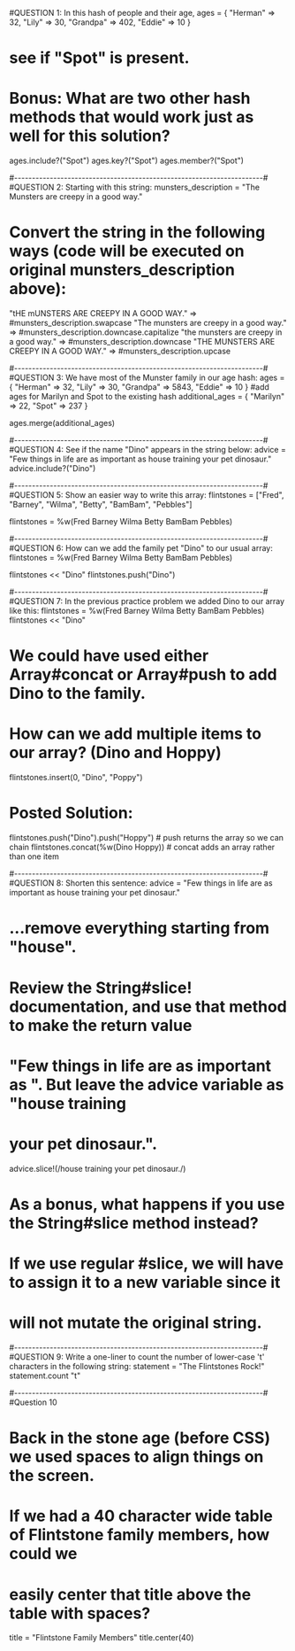 #QUESTION 1: In this hash of people and their age,
ages = { "Herman" => 32, "Lily" => 30, "Grandpa" => 402, "Eddie" => 10 }
# see if "Spot" is present.
# Bonus: What are two other hash methods that would work just as well for this solution?
ages.include?("Spot")
ages.key?("Spot")
ages.member?("Spot")

#----------------------------------------------------------------------#
#QUESTION 2: Starting with this string:
munsters_description = "The Munsters are creepy in a good way."
# Convert the string in the following ways (code will be executed on original munsters_description above):
"tHE mUNSTERS ARE CREEPY IN A GOOD WAY." => #munsters_description.swapcase
"The munsters are creepy in a good way." => #munsters_description.downcase.capitalize
"the munsters are creepy in a good way." => #munsters_description.downcase
"THE MUNSTERS ARE CREEPY IN A GOOD WAY." => #munsters_description.upcase

#----------------------------------------------------------------------#
#QUESTION 3: We have most of the Munster family in our age hash:
ages = { "Herman" => 32, "Lily" => 30, "Grandpa" => 5843, "Eddie" => 10 }
#add ages for Marilyn and Spot to the existing hash
additional_ages = { "Marilyn" => 22, "Spot" => 237 }

ages.merge(additional_ages)

#----------------------------------------------------------------------#
#QUESTION 4: See if the name "Dino" appears in the string below:
advice = "Few things in life are as important as house training your pet dinosaur."
advice.include?("Dino")

#----------------------------------------------------------------------#
#QUESTION 5: Show an easier way to write this array:
flintstones = ["Fred", "Barney", "Wilma", "Betty", "BamBam", "Pebbles"]

flintstones = %w(Fred Barney Wilma Betty BamBam Pebbles)

#----------------------------------------------------------------------#
#QUESTION 6: How can we add the family pet "Dino" to our usual array:
flintstones = %w(Fred Barney Wilma Betty BamBam Pebbles)

flintstones << "Dino"
flintstones.push("Dino")

#----------------------------------------------------------------------#
#QUESTION 7: In the previous practice problem we added Dino to our array like this:
flintstones = %w(Fred Barney Wilma Betty BamBam Pebbles)
flintstones << "Dino"
# We could have used either Array#concat or Array#push to add Dino to the family.
# How can we add multiple items to our array? (Dino and Hoppy)
flintstones.insert(0, "Dino", "Poppy")

# Posted Solution:
flintstones.push("Dino").push("Hoppy")   # push returns the array so we can chain
flintstones.concat(%w(Dino Hoppy))  # concat adds an array rather than one item

#----------------------------------------------------------------------#
#QUESTION 8: Shorten this sentence:
advice = "Few things in life are as important as house training your pet dinosaur."
# ...remove everything starting from "house".

# Review the String#slice! documentation, and use that method to make the return value 
# "Few things in life are as important as ". But leave the advice variable as "house training 
# your pet dinosaur.".

advice.slice!(/house training your pet dinosaur./)
# As a bonus, what happens if you use the String#slice method instead?
# If we use regular #slice, we will have to assign it to a new variable since it
# will not mutate the original string.

#----------------------------------------------------------------------#
#QUESTION 9: Write a one-liner to count the number of lower-case 't' characters in the following string:
statement = "The Flintstones Rock!"
statement.count "t"

#----------------------------------------------------------------------#
#Question 10
# Back in the stone age (before CSS) we used spaces to align things on the screen. 
# If we had a 40 character wide table of Flintstone family members, how could we 
# easily center that title above the table with spaces?
title = "Flintstone Family Members"
title.center(40)
